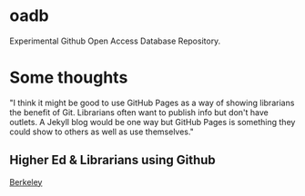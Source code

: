 # oadb
Experimental Github Open Access Database Repository.

# Some thoughts 
"I think it might be good to use GitHub Pages as a way of showing librarians the benefit of Git. Librarians often want to publish info but don't have outlets. A Jekyll blog would be one way but GitHub Pages is something they could show to others as well as use themselves."

## Higher Ed & Librarians using Github
[Berkeley](https://technology.berkeley.edu/services/web-development-and-hosting-enterprise-applications/github-berkeley)
